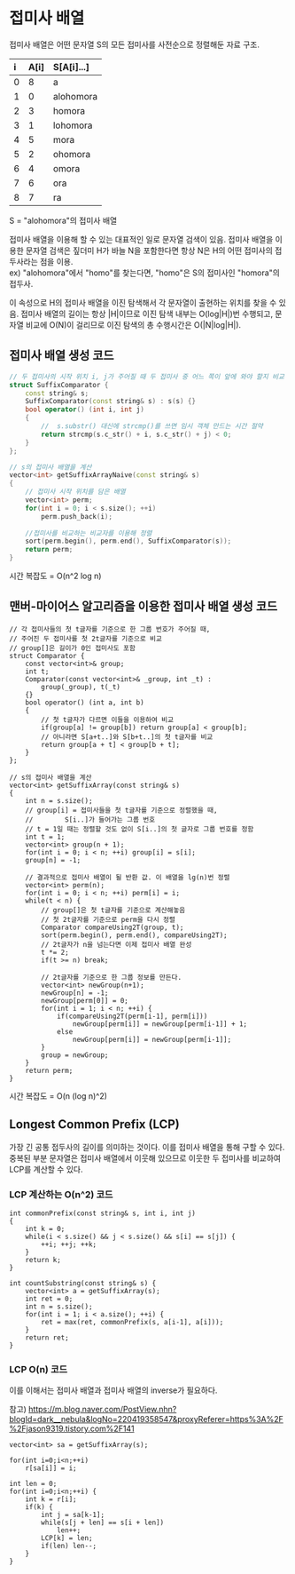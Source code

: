 # 접미사 배열  
접미사 배열은 어떤 문자열 S의 모든 접미사를 사전순으로 정렬해둔 자료 구조.  

|i|A[i]|S[A[i]...]|
|:--|:--|:------|
|0|8|a|
|1|0|alohomora|
|2|3|homora|
|3|1|lohomora|
|4|5|mora|
|5|2|ohomora|
|6|4|omora||
|7|6|ora|
|8|7|ra|  

S = "alohomora"의 접미사 배열  

접미사 배열을 이용해 할 수 있는 대표적인 일로 문자열 검색이 있음. 접미사 배열을 이용한 문자열 검색은 짚더미 H가 바늘 N을 포함한다면 항상 N은 H의 어떤 접미사의 접두사라는 점을 이용.  
ex) "alohomora"에서 "homo"를 찾는다면, "homo"은 S의 접미사인 "homora"의 접두사. 

이 속성으로 H의 접미사 배열을 이진 탐색해서 각 문자열이 출현하는 위치를 찾을 수 있음. 접미사 배열의 길이는 항상 |H|이므로 이진 탐색 내부는 O(log|H|)번 수행되고, 문자열 비교에 O(N)이 걸리므로 이진 탐색의 총 수행시간은 O(|N|log|H|).  

## 접미사 배열 생성 코드

```cpp
// 두 접미사의 시작 위치 i, j가 주어질 때 두 접미사 중 어느 쪽이 앞에 와야 할지 비교
struct SuffixComparator {
	const string& s;
	SuffixComparator(const string& s) : s(s) {}
	bool operator() (int i, int j)
	{	
		//	s.substr() 대신에 strcmp()를 쓰면 임시 객체 만드는 시간 절약
		return strcmp(s.c_str() + i, s.c_str() + j) < 0;
	}
};

// s의 접미사 배열을 계산
vector<int> getSuffixArrayNaive(const string& s)
{
	// 접미사 시작 위치를 담은 배열
	vector<int> perm;
	for(int i = 0; i < s.size(); ++i) 
		perm.push_back(i);
	
	//접미사를 비교하는 비교자를 이용해 정렬
	sort(perm.begin(), perm.end(), SuffixComparator(s));
	return perm;
}
```
시간 복잡도 = O(n^2 log n)


## 맨버-마이어스 알고리즘을 이용한 접미사 배열 생성 코드

```
// 각 접미사들의 첫 t글자를 기준으로 한 그룹 번호가 주어질 때,
// 주어진 두 접미사를 첫 2t글자를 기준으로 비교
// group[]은 길이가 0인 접미사도 포함
struct Comparator {
	const vector<int>& group;
	int t;
	Comparator(const vector<int>& _group, int _t) :
		group(_group), t(_t)
	{}
	bool operator() (int a, int b) 
	{
		// 첫 t글자가 다르면 이들을 이용하여 비교
		if(group[a] != group[b]) return group[a] < group[b];
		// 아니라면 S[a+t..]와 S[b+t..]의 첫 t글자를 비교
		return group[a + t] < group[b + t];
	}
};

// s의 접미사 배열을 계산
vector<int> getSuffixArray(const string& s)
{
	int n = s.size();
	// group[i] = 접미사들을 첫 t글자를 기준으로 정렬했을 때,
	//	      S[i..]가 들어가는 그룹 번호
	// t = 1일 때는 정렬할 것도 없이 S[i..]의 첫 글자로 그룹 번호를 정함
	int t = 1;
	vector<int> group(n + 1);
	for(int i = 0; i < n; ++i) group[i] = s[i];
	group[n] = -1;
	
	// 결과적으로 접미사 배열이 될 반환 값. 이 배열을 lg(n)번 정렬
	vector<int> perm(n);
	for(int i = 0; i < n; ++i) perm[i] = i;
	while(t < n) {
		// group[]은 첫 t글자를 기준으로 계산해놓음
		// 첫 2t글자를 기준으로 perm을 다시 정렬
		Comparator compareUsing2T(group, t);
		sort(perm.begin(), perm.end(), compareUsing2T);
		// 2t글자가 n을 넘는다면 이제 접미사 배열 완성
		t *= 2;
		if(t >= n) break;
		
		// 2t글자를 기준으로 한 그룹 정보를 만든다.
		vector<int> newGroup(n+1);
		newGroup[n] = -1;
		newGroup[perm[0]] = 0;
		for(int i = 1; i < n; ++i) {
			if(compareUsing2T(perm[i-1], perm[i]))
				newGroup[perm[i]] = newGroup[perm[i-1]] + 1;
			else
				newGroup[perm[i]] = newGroup[perm[i-1]];
		}
		group = newGroup;
	}
	return perm;
}
```

시간 복잡도 = O(n (log n)^2)



## Longest Common Prefix (LCP)

가장 긴 공통 접두사의 길이를 의미하는 것이다. 이를 접미사 배열을 통해 구할 수 있다. 중복된 부분 문자열은 접미사 배열에서 이웃해 있으므로 이웃한 두 접미사를 비교하여 LCP를 계산할 수 있다.

### LCP 계산하는 O(n^2) 코드
```
int commonPrefix(const string& s, int i, int j)
{
	int k = 0;
	while(i < s.size() && j < s.size() && s[i] == s[j]) {
		++i; ++j; ++k;
	}
	return k;
}

int countSubstring(const string& s) {
	vector<int> a = getSuffixArray(s);
	int ret = 0;
	int n = s.size();
	for(int i = 1; i < a.size(); ++i) {
		ret = max(ret, commonPrefix(s, a[i-1], a[i]));
	}
	return ret;
}
```
### LCP O(n) 코드

이를 이해서는 접미사 배열과 접미사 배열의 inverse가 필요하다.

참고) https://m.blog.naver.com/PostView.nhn?blogId=dark__nebula&logNo=220419358547&proxyReferer=https%3A%2F%2Fjason9319.tistory.com%2F141
```
vector<int> sa = getSuffixArray(s);

for(int i=0;i<n;++i)
	r[sa[i]] = i;

int len = 0;
for(int i=0;i<n;++i) {
	int k = r[i];
	if(k) {
		int j = sa[k-1];
		while(s[j + len] == s[i + len])
			len++;
		LCP[k] = len;
		if(len) len--;
	}
}
```











